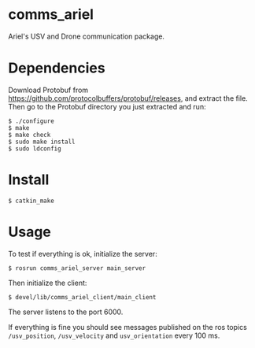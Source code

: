 comms_ariel
======================

Ariel's USV and Drone communication package.

Dependencies
======================

Download Protobuf from https://github.com/protocolbuffers/protobuf/releases, and extract the file. Then go to the Protobuf directory you just extracted and run:


    $ ./configure
    $ make
    $ make check
    $ sudo make install
    $ sudo ldconfig

Install
======================
    $ catkin_make

Usage
======================

To test if everything is ok, initialize the server:

    $ rosrun comms_ariel_server main_server 
    
Then initialize the client:

    $ devel/lib/comms_ariel_client/main_client 

The server listens to the port 6000.

If everything is fine you should see messages published on the ros topics `/usv_position`, `/usv_velocity` and `usv_orientation` every 100 ms.
